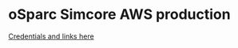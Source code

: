 # oSparc Simcore AWS production 

[Credentials and links here](https://git.speag.com/oSparc/osparc-ops-environments/-/blob/master/credentials.md#dalco-cluster-production-httpsosparcspeagcom)